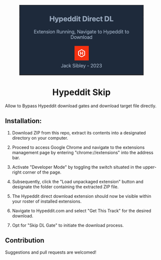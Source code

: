 <div align="center"> 
<img src="demo.png" align="center">
<h1 align="center"> Hypeddit Skip </h1>
</div>
Allow to Bypass Hypeddit download gates and download target file directly.

## Installation:

1. Download ZIP from this repo, extract its contents into a designated directory on your computer.

2. Proceed to access Google Chrome and navigate to the extensions management page by entering "chrome://extensions" into the address bar.

3. Activate "Developer Mode" by toggling the switch situated in the upper-right corner of the page.

4. Subsequently, click the "Load unpackaged extension" button and designate the folder containing the extracted ZIP file.

5. The Hypeddit direct download extension should now be visible within your roster of installed extensions.

6. Navigate to Hypeddit.com and select "Get This Track" for the desired download.

7. Opt for "Skip DL Gate" to initiate the download process.

## Contribution

Suggestions and pull requests are welcomed!
